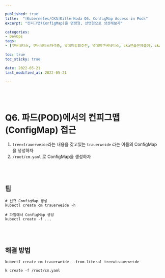 ```yaml
---

published: true
title:  "[Kubernetes/CKA]KillerKoda Q6. ConfigMap Access in Pods"
excerpt: "컨피그맵(ConfigMap)을 명령형, 선언형으로 생성해보자"

categories:
- DevOps
tags:
- [쿠버네티스, 쿠버네티스자격증, 유데미강의추천, 유데미쿠버네티스, cka연습문제풀이, cka덤프, cka기출문제, cka, kubernetes, kubernetesnetworking, k8s, DevOpsengineer, 데브옵스, 데브옵스엔지니어, killerkoda, killersh, killershell, cka모의고사]

toc: true
toc_sticky: true

date: 2022-05-21
last_modified_at: 2022-05-21

---
```


<br/><br/>

# Q6. 파드(POD)에서의 컨피그맵(ConfigMap) 접근

1. `tree=trauerweide`라는 내용을 갖고있는 `trauerweide` 라는 이름의 ConfigMap 을 생성하자
2. `/root/cm.yaml` 로 ConfigMap을 생성하자

<br/><br/>

## 팁

```
# 신규 ConfigMap 생성
kubectl create cm trauerweide -h

# 파일에서 ConfigMap 생성
kubectl create -f ...
```

<br/><br/>

## 해결 방법

```
kubectl create cm trauerweide --from-literal tree=trauerweide

k create -f /root/cm.yaml
```

<br/>
